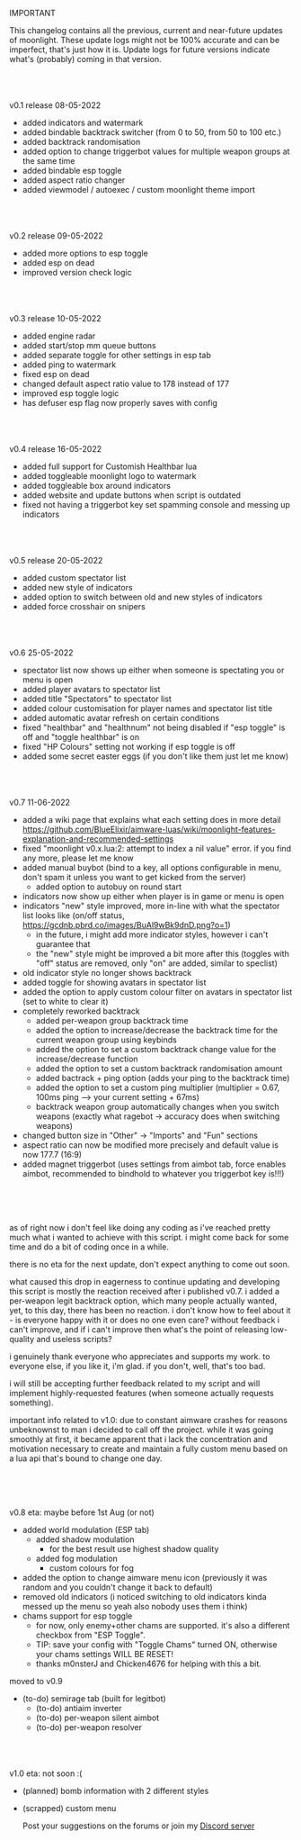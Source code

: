 IMPORTANT

This changelog contains all the previous, current and near-future updates of moonlight.
These update logs might not be 100% accurate and can be imperfect, that's just how it is.
Update logs for future versions indicate what's (probably) coming in that version.

<br><br><br>
v0.1 release 08-05-2022
- added indicators and watermark
- added bindable backtrack switcher (from 0 to 50, from 50 to 100 etc.)
- added backtrack randomisation
- added option to change triggerbot values for multiple weapon groups at the same time
- added bindable esp toggle
- added aspect ratio changer
- added viewmodel / autoexec / custom moonlight theme import

<br><br><br>
v0.2 release 09-05-2022
- added more options to esp toggle
- added esp on dead
- improved version check logic

<br><br><br>
v0.3 release 10-05-2022
- added engine radar
- added start/stop mm queue buttons
- added separate toggle for other settings in esp tab
- added ping to watermark
- fixed esp on dead
- changed default aspect ratio value to 178 instead of 177
- improved esp toggle logic
- has defuser esp flag now properly saves with config

<br><br><br>
v0.4 release 16-05-2022
- added full support for Customish Healthbar lua
- added toggleable moonlight logo to watermark
- added toggleable box around indicators
- added website and update buttons when script is outdated
- fixed not having a triggerbot key set spamming console and messing up indicators

<br><br><br>
v0.5 release 20-05-2022
- added custom spectator list
- added new style of indicators
- added option to switch between old and new styles of indicators
- added force crosshair on snipers

<br><br><br>
v0.6 25-05-2022
- spectator list now shows up either when someone is spectating you or menu is open
- added player avatars to spectator list
- added title "Spectators" to spectator list
- added colour customisation for player names and spectator list title
- added automatic avatar refresh on certain conditions
- fixed "healthbar" and "healthnum" not being disabled if "esp toggle" is off and "toggle healthbar" is on
- fixed "HP Colours" setting not working if esp toggle is off
- added some secret easter eggs (if you don't like them just let me know)

<br><br><br>
v0.7 11-06-2022
- added a wiki page that explains what each setting does in more detail https://github.com/BlueElixir/aimware-luas/wiki/moonlight-features-explanation-and-recommended-settings
- fixed "moonlight v0.x.lua:2: attempt to index a nil value" error. if you find any more, please let me know
- added manual buybot (bind to a key, all options configurable in menu, don't spam it unless you want to get kicked from the server)
  * added option to autobuy on round start
- indicators now show up either when player is in game or menu is open
- indicators "new" style improved, more in-line with what the spectator list looks like (on/off status, https://gcdnb.pbrd.co/images/BuAl9wBk9dnD.png?o=1)
  * in the future, i might add more indicator styles, however i can't guarantee that
  * the "new" style might be improved a bit more after this (toggles with "off" status are removed, only "on" are added, similar to speclist)
- old indicator style no longer shows backtrack
- added toggle for showing avatars in spectator list
- added the option to apply custom colour filter on avatars in spectator list (set to white to clear it)
- completely reworked backtrack
  * added per-weapon group backtrack time
  * added the option to increase/decrease the backtrack time for the current weapon group using keybinds
  * added the option to set a custom backtrack change value for the increase/decrease function
  * added the option to set a custom backtrack randomisation amount
  * added bactrack + ping option (adds your ping to the backtrack time)
  * added the option to set a custom ping multiplier (multiplier = 0.67, 100ms ping --> your current setting + 67ms)
  * backtrack weapon group automatically changes when you switch weapons (exactly what ragebot -> accuracy does when switching weapons)
- changed button size in "Other" -> "Imports" and "Fun" sections
- aspect ratio can now be modified more precisely and default value is now 177.7 (16:9)
- added magnet triggerbot (uses settings from aimbot tab, force enables aimbot, recommended to bindhold to whatever you triggerbot key is!!!)

<br><br><br>

as of right now i don't feel like doing any coding as i've reached pretty much what i wanted to achieve with this script.
i might come back for some time and do a bit of coding once in a while.

there is no eta for the next update, don't expect anything to come out soon.

what caused this drop in eagerness to continue updating and developing this script is mostly the reaction received after i published v0.7. i added a per-weapon legit backtrack option, which many people actually wanted, yet, to this day, there has been no reaction. i don't know how to feel about it - is everyone happy with it or does no one even care? without feedback i can't improve, and if i can't improve then what's the point of releasing low-quality and useless scripts?

i genuinely thank everyone who appreciates and supports my work. to everyone else, if you like it, i'm glad. if you don't, well, that's too bad.

i will still be accepting further feedback related to my script and will implement highly-requested features (when someone actually requests something).

important info related to v1.0:
due to constant aimware crashes for reasons unbeknownst to man i decided to call off the project. while it was going smoothly at first, it became apparent that i lack the concentration and motivation necessary to create and maintain a fully custom menu based on a lua api that's bound to change one day.

<br><br><br>

v0.8 eta: maybe before 1st Aug (or not)
- added world modulation (ESP tab)
  - added shadow modulation
    - for the best result use highest shadow quality
  - added fog modulation
    - custom colours for fog
- added the option to change aimware menu icon (previously it was random and you couldn't change it back to default)
- removed old indicators (i noticed switching to old indicators kinda messed up the menu so yeah also nobody uses them i think)
- chams support for esp toggle
  - for now, only enemy+other chams are supported. it's also a different checkbox from "ESP Toggle".
  - TIP: save your config with "Toggle Chams" turned ON, otherwise your chams settings WILL BE RESET!
  - thanks m0nsterJ and Chicken4676 for helping with this a bit.
  
moved to v0.9
- (to-do) semirage tab (built for legitbot)
  - (to-do) antiaim inverter
  - (to-do) per-weapon silent aimbot
  - (to-do) per-weapon resolver

<br><br><br>
v1.0 eta: not soon :(
- (planned) bomb information with 2 different styles
- (scrapped) custom menu

  Post your suggestions on the forums or join my [Discord server](https://discord.gg/XCpTmK8DAw) 
